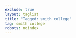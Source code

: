 ```yaml
---
exclude: true
layout: taglist
title: "Tagged: smith college"
tag: smith college
robots: noindex
---
```

